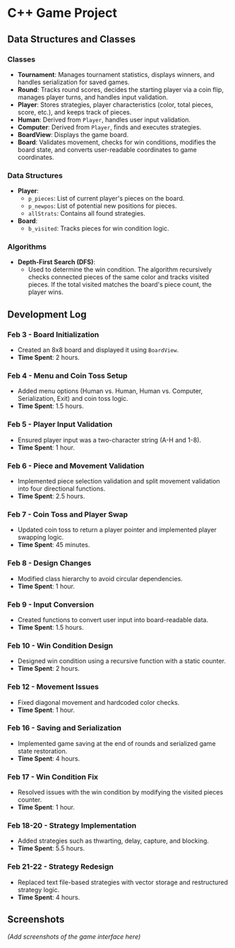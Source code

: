 # C++ Game Project

## Data Structures and Classes

### Classes
- **Tournament**: Manages tournament statistics, displays winners, and handles serialization for saved games.
- **Round**: Tracks round scores, decides the starting player via a coin flip, manages player turns, and handles input validation.
- **Player**: Stores strategies, player characteristics (color, total pieces, score, etc.), and keeps track of pieces.
- **Human**: Derived from `Player`, handles user input validation.
- **Computer**: Derived from `Player`, finds and executes strategies.
- **BoardView**: Displays the game board.
- **Board**: Validates movement, checks for win conditions, modifies the board state, and converts user-readable coordinates to game coordinates.

### Data Structures
- **Player**:
  - `p_pieces`: List of current player's pieces on the board.
  - `p_newpos`: List of potential new positions for pieces.
  - `allStrats`: Contains all found strategies.
- **Board**:
  - `b_visited`: Tracks pieces for win condition logic.

### Algorithms
- **Depth-First Search (DFS)**:
  - Used to determine the win condition. The algorithm recursively checks connected pieces of the same color and tracks visited pieces. If the total visited matches the board's piece count, the player wins.

## Development Log

### Feb 3 - Board Initialization
- Created an 8x8 board and displayed it using `BoardView`.
- **Time Spent**: 2 hours.

### Feb 4 - Menu and Coin Toss Setup
- Added menu options (Human vs. Human, Human vs. Computer, Serialization, Exit) and coin toss logic.
- **Time Spent**: 1.5 hours.

### Feb 5 - Player Input Validation
- Ensured player input was a two-character string (A-H and 1-8).
- **Time Spent**: 1 hour.

### Feb 6 - Piece and Movement Validation
- Implemented piece selection validation and split movement validation into four directional functions.
- **Time Spent**: 2.5 hours.

### Feb 7 - Coin Toss and Player Swap
- Updated coin toss to return a player pointer and implemented player swapping logic.
- **Time Spent**: 45 minutes.

### Feb 8 - Design Changes
- Modified class hierarchy to avoid circular dependencies.
- **Time Spent**: 1 hour.

### Feb 9 - Input Conversion
- Created functions to convert user input into board-readable data.
- **Time Spent**: 1.5 hours.

### Feb 10 - Win Condition Design
- Designed win condition using a recursive function with a static counter.
- **Time Spent**: 2 hours.

### Feb 12 - Movement Issues
- Fixed diagonal movement and hardcoded color checks.
- **Time Spent**: 1 hour.

### Feb 16 - Saving and Serialization
- Implemented game saving at the end of rounds and serialized game state restoration.
- **Time Spent**: 4 hours.

### Feb 17 - Win Condition Fix
- Resolved issues with the win condition by modifying the visited pieces counter.
- **Time Spent**: 1 hour.

### Feb 18-20 - Strategy Implementation
- Added strategies such as thwarting, delay, capture, and blocking.
- **Time Spent**: 5.5 hours.

### Feb 21-22 - Strategy Redesign
- Replaced text file-based strategies with vector storage and restructured strategy logic.
- **Time Spent**: 4 hours.

## Screenshots
_(Add screenshots of the game interface here)_
